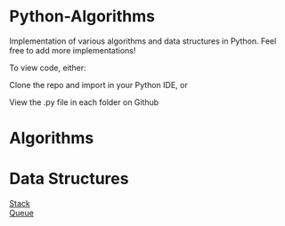 # Python-Algorithms
Implementation of various algorithms and data structures in Python. Feel free to add more implementations!

To view code, either:

Clone the repo and import in your Python IDE, or

View the .py file in each folder on Github

# Algorithms

# Data Structures
[Stack](Data%20Structures/Stack.py)  
[Queue](Data%20Structures/Queue.py)
